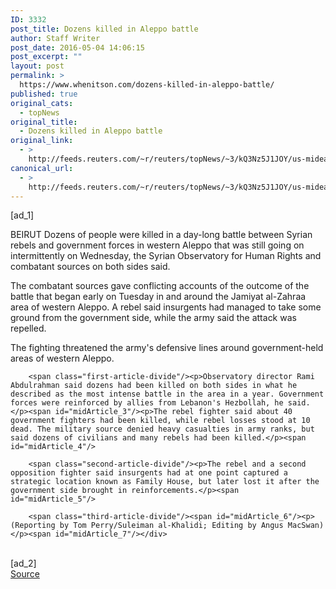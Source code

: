 ```yaml
---
ID: 3332
post_title: Dozens killed in Aleppo battle
author: Staff Writer
post_date: 2016-05-04 14:06:15
post_excerpt: ""
layout: post
permalink: >
  https://www.whenitson.com/dozens-killed-in-aleppo-battle/
published: true
original_cats:
  - topNews
original_title:
  - Dozens killed in Aleppo battle
original_link:
  - >
    http://feeds.reuters.com/~r/reuters/topNews/~3/kQ3Nz5J1JOY/us-mideast-crisis-syria-aleppo-idUSKCN0XV0NT
canonical_url:
  - >
    http://feeds.reuters.com/~r/reuters/topNews/~3/kQ3Nz5J1JOY/us-mideast-crisis-syria-aleppo-idUSKCN0XV0NT
---
```

 [ad_1]
<br><div id="articleText">
<span id="midArticle_start"/>

<span class="focusParagraph" readability="5"><p><span class="articleLocation">BEIRUT</span> Dozens of people were killed in a day-long battle between Syrian rebels and government forces in western Aleppo that was still going on intermittently on Wednesday, the Syrian Observatory for Human Rights and combatant sources on both sides said.</p></span><span id="midArticle_0"/><p>The combatant sources gave conflicting accounts of the outcome of the battle that began early on Tuesday in and around the Jamiyat al-Zahraa area of western Aleppo. A rebel said insurgents had managed to take some ground from the government side, while the army said the attack was repelled.</p><span id="midArticle_1"/><p>The fighting threatened the army's defensive lines around  government-held areas of western Aleppo.</p><span id="midArticle_2"/>
        
        <span class="first-article-divide"/><p>Observatory director Rami Abdulrahman said dozens had been killed on both sides in what he described as the most intense battle in the area in a year. Government forces were reinforced by allies from Lebanon's Hezbollah, he said.</p><span id="midArticle_3"/><p>The rebel fighter said about 40 government fighters had been killed, while rebel losses stood at 10 dead. The military source denied heavy casualties in army ranks, but said dozens of civilians and many rebels had been killed.</p><span id="midArticle_4"/>
        
        <span class="second-article-divide"/><p>The rebel and a second opposition fighter said insurgents had at one point captured a strategic location known as Family House, but later lost it after the government side brought in reinforcements.</p><span id="midArticle_5"/>
        
        <span class="third-article-divide"/><span id="midArticle_6"/><p> (Reporting by Tom Perry/Suleiman al-Khalidi; Editing by Angus MacSwan)</p><span id="midArticle_7"/></div>
<br>[ad_2]
<br><a href="http://feeds.reuters.com/~r/reuters/topNews/~3/kQ3Nz5J1JOY/us-mideast-crisis-syria-aleppo-idUSKCN0XV0NT">Source </a>